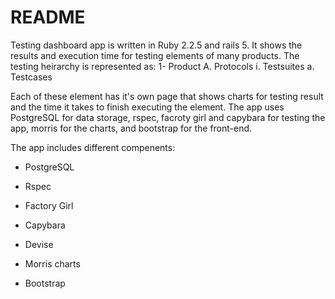 # README

Testing dashboard app is written in Ruby 2.2.5 and rails 5. It shows the results and execution time for testing elements of many products. The testing heirarchy is represented as:
1- Product
  A. Protocols
    i. Testsuites
      a. Testcases

Each of these element has it's own page that shows charts for testing result and the time it takes to finish executing the element.
The app uses PostgreSQL for data storage, rspec, facroty girl and capybara for testing the app, morris for the charts, and bootstrap for the front-end.

The app includes different compenents:

* PostgreSQL

* Rspec

* Factory Girl

* Capybara

* Devise

* Morris charts

* Bootstrap

